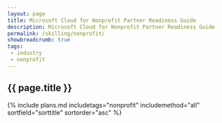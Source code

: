 ```yaml
---
layout: page
title: Microsoft Cloud for Nonprofit Partner Readiness Guide
description: Microsoft Cloud for Nonprofit Partner Readiness Guide
permalink: /skilling/nonprofit/
showbreadcrumb: true
tags:
 - industry
 - nonprofit
---
```


<h2 id="tags-index">{{ page.title }}</h2>

{% include plans.md 
    includetags="nonprofit" includemethod="all" 
    sortfield="sorttitle" sortorder="asc" 
%}
